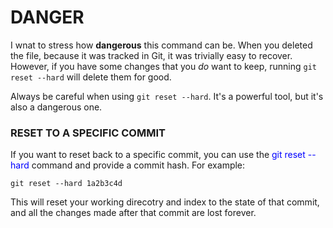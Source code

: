 # DANGER

I wnat to stress how **dangerous** this command can be. When you deleted the file, because it was tracked in Git, it was trivially easy to recover. However, if you have some changes that you _do_ want to keep, running `git reset --hard` will delete them for good.

Always be careful when using `git reset --hard`. It's a powerful tool, but it's also a dangerous one.

### RESET TO A SPECIFIC COMMIT

If you want to reset back to a specific commit, you can use the <span style="color:blue">git reset --hard</span> command and provide a commit hash. For example:

    git reset --hard 1a2b3c4d

This will reset your working direcotry and index to the state of that commit, and all the changes made after that commit are lost forever.
